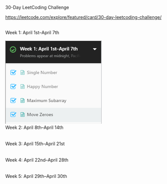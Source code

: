 30-Day LeetCoding Challenge

https://leetcode.com/explore/featured/card/30-day-leetcoding-challenge/

<br/>Week 1: April 1st–April 7th <br/> <br/>
![](Week%201%20(April%201-April%207)/passed1.png)
<br/>Week 2: April 8th–April 14th <br/> <br/>
<br/>Week 3: April 15th–April 21st <br/> <br/>
<br/>Week 4: April 22nd–April 28th <br/> <br/>
<br/>Week 5: April 29th–April 30th <br/> <br/>

